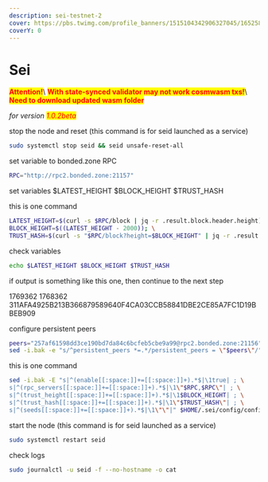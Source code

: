 ```yaml
---
description: sei-testnet-2
cover: https://pbs.twimg.com/profile_banners/1515104342906327045/1652587263/1500x500
coverY: 0
---
```


# Sei

<mark style="color:red;">**Attention!**</mark>\ <mark style="color:red;">**With state-synced validator may not work cosmwasm txs!**</mark>\ <mark style="color:red;">**Need to download updated wasm folder**</mark>

_for version <mark style="color:red;">1.0.2beta</mark>_

stop the node and reset (this command is for seid launched as a service)

```bash
sudo systemctl stop seid && seid unsafe-reset-all
```

set variable to bonded.zone RPC

```bash
RPC="http://rpc2.bonded.zone:21157"
```

set variables $LATEST\_HEIGHT $BLOCK\_HEIGHT $TRUST\_HASH

this is one command

```bash
LATEST_HEIGHT=$(curl -s $RPC/block | jq -r .result.block.header.height); \
BLOCK_HEIGHT=$((LATEST_HEIGHT - 2000)); \
TRUST_HASH=$(curl -s "$RPC/block?height=$BLOCK_HEIGHT" | jq -r .result.block_id.hash)
```

check variables

```bash
echo $LATEST_HEIGHT $BLOCK_HEIGHT $TRUST_HASH
```

if output is something like this one, then continue to the next step

1769362 1768362 311AFA4925B213B366879589640F4CA03CCB58841DBE2CE85A7FC1D19BBEB909

configure persistent peers

```bash
peers="257af61598dd3ce190bd7da84c6bcfeb5cbe9a99@rpc2.bonded.zone:21156"
sed -i.bak -e "s/^persistent_peers *=.*/persistent_peers = \"$peers\"/" $HOME/.sei/config/config.toml
```

this is one command

```bash
sed -i.bak -E "s|^(enable[[:space:]]+=[[:space:]]+).*$|\1true| ; \
s|^(rpc_servers[[:space:]]+=[[:space:]]+).*$|\1\"$RPC,$RPC\"| ; \
s|^(trust_height[[:space:]]+=[[:space:]]+).*$|\1$BLOCK_HEIGHT| ; \
s|^(trust_hash[[:space:]]+=[[:space:]]+).*$|\1\"$TRUST_HASH\"| ; \
s|^(seeds[[:space:]]+=[[:space:]]+).*$|\1\"\"|" $HOME/.sei/config/config.toml
```

start the node (this command is for seid launched as a service)

```bash
sudo systemctl restart seid
```

check logs

```bash
sudo journalctl -u seid -f --no-hostname -o cat
```
